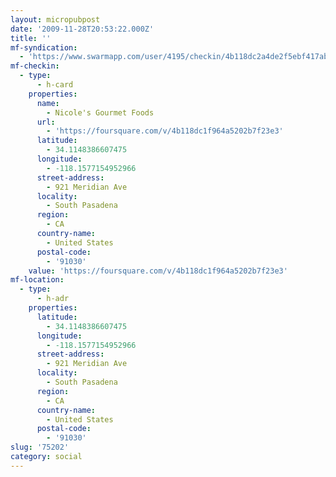 ```yaml
---
layout: micropubpost
date: '2009-11-28T20:53:22.000Z'
title: ''
mf-syndication:
  - 'https://www.swarmapp.com/user/4195/checkin/4b118dc2a4de2f5ebf417abb'
mf-checkin:
  - type:
      - h-card
    properties:
      name:
        - Nicole's Gourmet Foods
      url:
        - 'https://foursquare.com/v/4b118dc1f964a5202b7f23e3'
      latitude:
        - 34.1148386607475
      longitude:
        - -118.1577154952966
      street-address:
        - 921 Meridian Ave
      locality:
        - South Pasadena
      region:
        - CA
      country-name:
        - United States
      postal-code:
        - '91030'
    value: 'https://foursquare.com/v/4b118dc1f964a5202b7f23e3'
mf-location:
  - type:
      - h-adr
    properties:
      latitude:
        - 34.1148386607475
      longitude:
        - -118.1577154952966
      street-address:
        - 921 Meridian Ave
      locality:
        - South Pasadena
      region:
        - CA
      country-name:
        - United States
      postal-code:
        - '91030'
slug: '75202'
category: social
---
```

